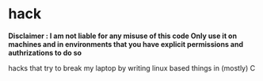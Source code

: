 # hack


**Disclaimer : I am not liable for any misuse of this code Only use it on machines and in environments that you have explicit permissions and authrizations to do so**


hacks that try to break my laptop by writing linux based things in (mostly) C
